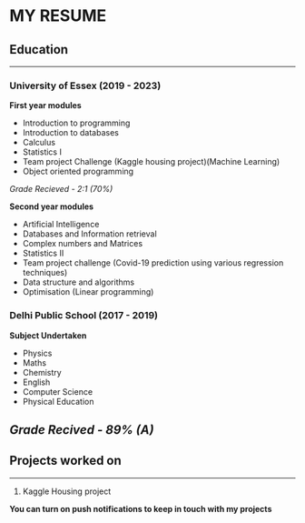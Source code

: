 # MY RESUME 

## Education
---
### University of Essex (2019 - 2023) 
**First year modules**
- Introduction to programming
- Introduction to databases
- Calculus
- Statistics I
- Team project Challenge (Kaggle housing project)(Machine Learning)
- Object oriented programming 

*Grade Recieved - 2:1 (70%)*

**Second year modules**
- Artificial Intelligence 
- Databases and Information retrieval
- Complex numbers and Matrices
- Statistics II
- Team project challenge (Covid-19 prediction using various regression techniques)
- Data structure and algorithms
- Optimisation (Linear programming)

### Delhi Public School (2017 - 2019)
**Subject Undertaken**
- Physics 
- Maths
- Chemistry 
- English 
- Computer Science 
- Physical Education 

*Grade Recived - 89% (A)*
---
## Projects worked on 
---
1. Kaggle Housing project


**You can turn on push notifications to keep in touch with my projects**